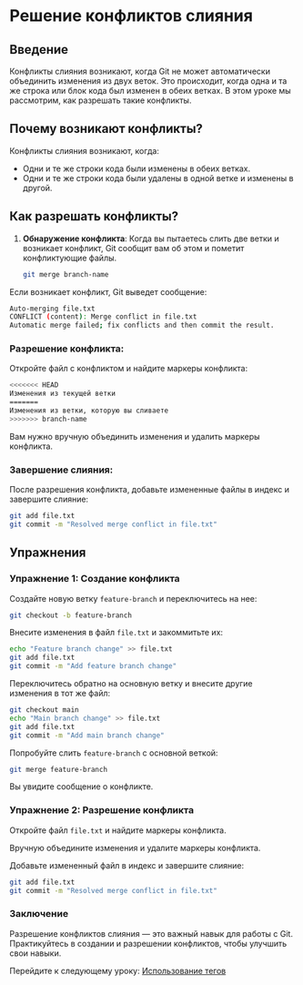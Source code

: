 # Решение конфликтов слияния

## Введение

Конфликты слияния возникают, когда Git не может автоматически объединить изменения из двух веток. Это происходит, когда одна и та же строка или блок кода был изменен в обеих ветках. В этом уроке мы рассмотрим, как разрешать такие конфликты.

## Почему возникают конфликты?

Конфликты слияния возникают, когда:
- Одни и те же строки кода были изменены в обеих ветках.
- Одни и те же строки кода были удалены в одной ветке и изменены в другой.

## Как разрешать конфликты?

1. **Обнаружение конфликта**:
   Когда вы пытаетесь слить две ветки и возникает конфликт, Git сообщит вам об этом и пометит конфликтующие файлы.

   ```bash
   git merge branch-name
   ```
Если возникает конфликт, Git выведет сообщение:

```bash
Auto-merging file.txt
CONFLICT (content): Merge conflict in file.txt
Automatic merge failed; fix conflicts and then commit the result.
```
### Разрешение конфликта:

Откройте файл с конфликтом и найдите маркеры конфликта:

```bash
<<<<<<< HEAD
Изменения из текущей ветки
=======
Изменения из ветки, которую вы сливаете
>>>>>>> branch-name
```
Вам нужно вручную объединить изменения и удалить маркеры конфликта.

### Завершение слияния:

После разрешения конфликта, добавьте измененные файлы в индекс и завершите слияние:

```sh 
git add file.txt
git commit -m "Resolved merge conflict in file.txt"
```

## Упражнения

### Упражнение 1: Создание конфликта

Создайте новую ветку `feature-branch` и переключитесь на нее:

```sh
git checkout -b feature-branch
```
Внесите изменения в файл `file.txt` и закоммитьте их:

```bash
echo "Feature branch change" >> file.txt
git add file.txt
git commit -m "Add feature branch change"
```

Переключитесь обратно на основную ветку и внесите другие изменения в тот же файл:

```bash
git checkout main
echo "Main branch change" >> file.txt
git add file.txt
git commit -m "Add main branch change"
```

Попробуйте слить `feature-branch` с основной веткой:

```sh
git merge feature-branch
```

Вы увидите сообщение о конфликте.

### Упражнение 2: Разрешение конфликта

Откройте файл `file.txt` и найдите маркеры конфликта.

Вручную объедините изменения и удалите маркеры конфликта.

Добавьте измененный файл в индекс и завершите слияние:

```sh
git add file.txt
git commit -m "Resolved merge conflict in file.txt"
```

### Заключение

Разрешение конфликтов слияния — это важный навык для работы с Git. Практикуйтесь в создании и разрешении конфликтов, чтобы улучшить свои навыки.

Перейдите к следующему уроку: [Использование тегов](level2-advanced/04-tags.md)